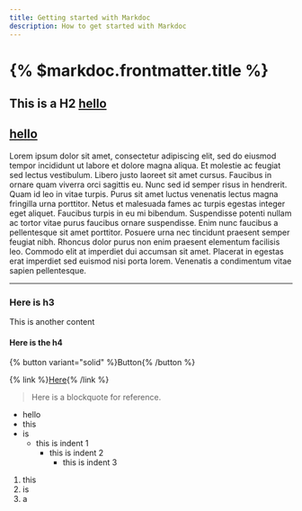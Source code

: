 ```yaml
---
title: Getting started with Markdoc
description: How to get started with Markdoc
---
```


# {% $markdoc.frontmatter.title %}

## This is a H2 [hello](/)

## [hello](/hello)

Lorem ipsum dolor sit amet, consectetur adipiscing elit, sed do eiusmod tempor incididunt ut labore et dolore magna aliqua. Et molestie ac feugiat sed lectus vestibulum. Libero justo laoreet sit amet cursus. Faucibus in ornare quam viverra orci sagittis eu. Nunc sed id semper risus in hendrerit. Quam id leo in vitae turpis. Purus sit amet luctus venenatis lectus magna fringilla urna porttitor. Netus et malesuada fames ac turpis egestas integer eget aliquet. Faucibus turpis in eu mi bibendum. Suspendisse potenti nullam ac tortor vitae purus faucibus ornare suspendisse. Enim nunc faucibus a pellentesque sit amet porttitor. Posuere urna nec tincidunt praesent semper feugiat nibh. Rhoncus dolor purus non enim praesent elementum facilisis leo. Commodo elit at imperdiet dui accumsan sit amet. Placerat in egestas erat imperdiet sed euismod nisi porta lorem. Venenatis a condimentum vitae sapien pellentesque.

---

### Here is h3

This is another content

#### Here is the h4

{% button variant="solid" %}Button{% /button %}

{% link %}[Here](/){% /link %}

> Here is a blockquote for reference.

- hello
- this
- is
  - this is indent 1
    - this is indent 2
      - this is indent 3

1. this
2. is
3. a
